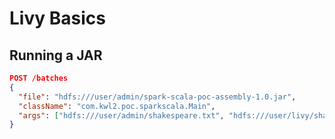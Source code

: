 # Livy Basics

## Running a JAR

```json
POST /batches
{
  "file": "hdfs:///user/admin/spark-scala-poc-assembly-1.0.jar",
  "className": "com.kwl2.poc.sparkscala.Main",
  "args": ["hdfs:///user/admin/shakespeare.txt", "hdfs:///user/livy/shakespeareWordCount2"]
}
```
